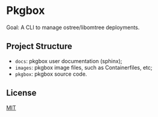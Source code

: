# Pkgbox

Goal: A CLI to manage ostree/libomtree deployments.

## Project Structure

* `docs`: pkgbox user documentation (sphinx);
* `images`:  pkgbox image files, such as Containerfiles, etc;
* `pkgbox`: pkgbox source code.

## License

[MIT](./LICENSE)
